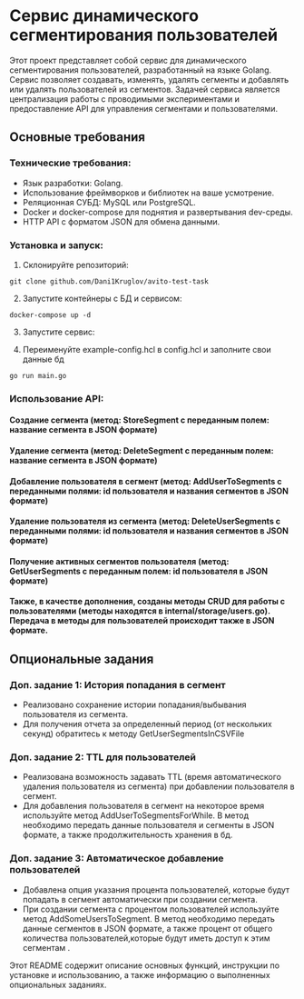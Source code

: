 <h1>Сервис динамического сегментирования пользователей</h1>
<p>Этот проект представляет собой сервис для динамического сегментирования пользователей, разработанный на языке Golang. Сервис позволяет создавать, изменять, удалять сегменты и добавлять или удалять пользователей из сегментов. Задачей сервиса является централизация работы с проводимыми экспериментами и предоставление API для управления сегментами и пользователями.</p>
<h2>Основные требования</h2>
<h3>Технические требования:</h3>
<ul>
  <li>Язык разработки: Golang.</li>
  <li>Использование фреймворков и библиотек на ваше усмотрение.</li>
  <li>Реляционная СУБД: MySQL или PostgreSQL.</li>
  <li>Docker и docker-compose для поднятия и развертывания dev-среды.</li>
  <li>HTTP API с форматом JSON для обмена данными.</li>
</ul>
<h3>Установка и запуск:</h3>
<ol>
  <li>Склонируйте репозиторий:</li>
</ol>
<pre><code>git clone github.com/Dani1Kruglov/avito-test-task</code></pre>
<ol start="2">
  <li>Запустите контейнеры с БД и сервисом:</li>
</ol>
<pre><code>docker-compose up -d</code></pre>
<ol start="3">
  <li>Запустите сервис:</li>
</ol>
<ol start="4">
  <li>Переименуйте example-config.hcl в config.hcl и заполните свои данные бд</li>
</ol>
<pre><code>go run main.go</code></pre>
<h3>Использование API:</h3>
<h4>Создание сегмента (метод: StoreSegment с переданным полем: название сегмента в JSON формате)</h4>
<h4>Удаление сегмента (метод: DeleteSegment с переданным полем: название сегмента в JSON формате)</h4>
<h4>Добавление пользователя в сегмент (метод: AddUserToSegments с переданными полями: id пользователя и названия сегментов в JSON формате)</h4>
<h4>Удаление пользователя из сегмента (метод: DeleteUserSegments с переданными полями: id пользователя и названия сегментов в JSON формате)</h4>
<h4>Получение активных сегментов пользователя (метод: GetUserSegments с переданным полем: id пользователя в JSON формате)</h4>
<h4>Также, в качестве дополнения, созданы методы CRUD для работы с пользователями (методы находятся в internal/storage/users.go). Передача в методы для пользователей происходит также в JSON формате.</h4>
<h2>Опциональные задания</h2>
<h3>Доп. задание 1: История попадания в сегмент</h3>
<ul>
  <li>Реализовано сохранение истории попадания/выбывания пользователя из сегмента.</li>
  <li>Для получения отчета за определенный период (от нескольких секунд) обратитесь к методу GetUserSegmentsInCSVFile
</ul>
<h3>Доп. задание 2: TTL для пользователей</h3>
<ul>
  <li>Реализована возможность задавать TTL (время автоматического удаления пользователя из сегмента) при добавлении пользователя в сегмент.</li>
  <li>Для добавления пользователя в сегмент на некоторое время используйте метод AddUserToSegmentsForWhile. В метод необходимо передать данные пользователя и сегменты в JSON формате, а также продолжительность хранения в бд.</li>
</ul>
<h3>Доп. задание 3: Автоматическое добавление пользователей</h3>
<ul>
  <li>Добавлена опция указания процента пользователей, которые будут попадать в сегмент автоматически при создании сегмента.</li>
  <li>При создании сегмента с процентом пользователей используйте метод AddSomeUsersToSegment. В метод необходимо передать данные сегментов в JSON формате, а также процент от общего количества пользователей,которые будут иметь доступ к этим сегментам .</li>
</ul>
<p>Этот README содержит описание основных функций, инструкции по установке и использованию, а также информацию о выполненных опциональных заданиях.</p>
